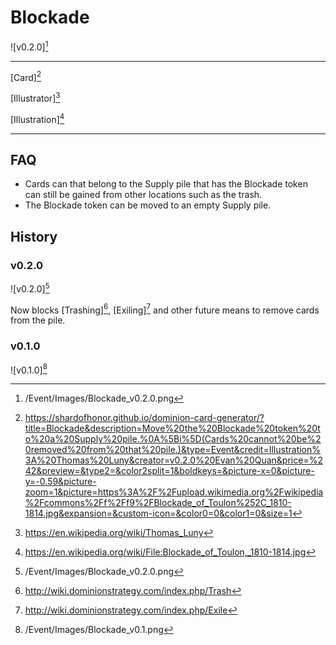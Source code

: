 # Blockade

![v0.2.0][^v0.2.0]

---

[Card][^Card]

[Illustrator][^Illustrator]

[Illustration][^Illustration]

---

## FAQ

- Cards can that belong to the Supply pile that has the Blockade token can
still be gained from other locations such as the trash.
- The Blockade token can be moved to an empty Supply pile.

## History

### v0.2.0

![v0.2.0][^v0.2.0]

Now blocks [Trashing][^Trash], [Exiling][^Exile] and other future means to
remove cards from the pile.

### v0.1.0

![v0.1.0][^v0.1.0]

[^v0.1.0]: /Event/Images/Blockade_v0.1.png
[^v0.2.0]: /Event/Images/Blockade_v0.2.0.png
[^Exile]: http://wiki.dominionstrategy.com/index.php/Exile
[^Trash]: http://wiki.dominionstrategy.com/index.php/Trash
[^Embargo]: http://wiki.dominionstrategy.com/index.php/Embargo
[^Card]: https://shardofhonor.github.io/dominion-card-generator/?title=Blockade&description=Move%20the%20Blockade%20token%20to%20a%20Supply%20pile.%0A%5Bi%5D(Cards%20cannot%20be%20removed%20from%20that%20pile.)&type=Event&credit=Illustration%3A%20Thomas%20Luny&creator=v0.2.0%20Evan%20Quan&price=%242&preview=&type2=&color2split=1&boldkeys=&picture-x=0&picture-y=-0.59&picture-zoom=1&picture=https%3A%2F%2Fupload.wikimedia.org%2Fwikipedia%2Fcommons%2Ff%2Ff9%2FBlockade_of_Toulon%252C_1810-1814.jpg&expansion=&custom-icon=&color0=0&color1=0&size=1
[^Illustrator]: https://en.wikipedia.org/wiki/Thomas_Luny
[^Illustration]: https://en.wikipedia.org/wiki/File:Blockade_of_Toulon,_1810-1814.jpg
